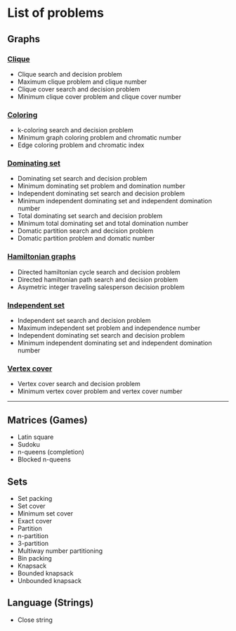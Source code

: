 # List of problems

## Graphs
### [Clique](clique)
  - Clique search and decision problem
  - Maximum clique problem and clique number
  - Clique cover search and decision problem 
  - Minimum clique cover problem and clique cover number
### [Coloring](coloring)
  - k-coloring search and decision problem
  - Minimum graph coloring problem and chromatic number
  - Edge coloring problem and chromatic index
### [Dominating set](domset)
  - Dominating set search and decision problem
  - Minimum dominating set problem and domination number
  - Independent dominating set search and decision problem
  - Minimum independent dominating set and independent domination number
  - Total dominating set search and decision problem
  - Minimum total dominating set and total domination number
  - Domatic partition search and decision problem
  - Domatic partition problem and domatic number
### [Hamiltonian graphs](hamiltonian)
  - Directed hamiltonian cycle search and decision problem
  - Directed hamiltonian path search and decision problem
  - Asymetric integer traveling salesperson decision problem
### [Independent set](indset)
  - Independent set search and decision problem
  - Maximum independent set problem and independence number
  - Independent dominating set search and decision problem
  - Minimum independent dominating set and independent domination number
### [Vertex cover](vertex_cover)
  - Vertex cover search and decision problem
  - Minimum vertex cover problem and vertex cover number
---


## Matrices (Games)
- Latin square
- Sudoku
- n-queens (completion)
- Blocked n-queens

## Sets
- Set packing
- Set cover
- Minimum set cover
- Exact cover
- Partition
- n-partition
- 3-partition
- Multiway number partitioning
- Bin packing
- Knapsack
- Bounded knapsack
- Unbounded knapsack

## Language (Strings)
- Close string